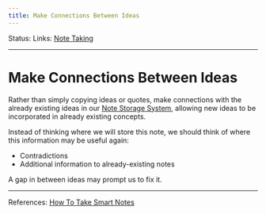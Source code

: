 ```yaml
---
title: Make Connections Between Ideas
---
```

Status:
Links: [Note Taking](out/note-taking.md)
___
# Make Connections Between Ideas
Rather than simply copying ideas or quotes, make connections with the already existing ideas in our [ Note Storage System](out/note-storage-systems.md), allowing new ideas to be incorporated in already existing concepts.

Instead of thinking where we will store this note, we should think of where this information may be useful again:
- Contradictions
- Additional information to already-existing notes

A gap in between ideas may prompt us to fix it.


___
References: [How To Take Smart Notes](out/references/books/summaries/how-to-take-smart-notes.md)